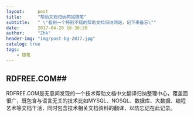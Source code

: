 ```yaml
---
layout:     post
title:      "帮助文档归纳网站随笔"
subtitle:   " \"看到一个特别不错的帮助文档归纳网站，记下来备忘\""
date:       2017-04-20 18:30:28
author:     "Zhk"
header-img: "img/post-bg-2017.jpg"
catalog: true
tags:
    - 随笔
---
```


## RDFREE.COM##

RDFREE.COM是无意间发现的一个技术帮助文档中文翻译归纳整理中心，覆盖面很广，既包含与语言无关的技术比如MYSQL、NOSQL、数据库、大数据、编程艺术等文档干活，同时包含技术相关文档资料的翻译，以防忘记在此记录。
